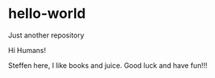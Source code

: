 # hello-world
Just another repository

Hi Humans!

Steffen here, I like books and juice. Good luck and have fun!!!
